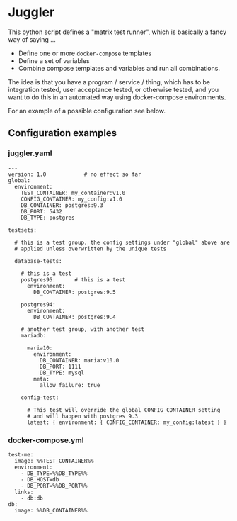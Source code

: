 # Juggler

This python script defines a "matrix test runner", which is basically a fancy way of saying ...

* Define one or more `docker-compose` templates
* Define a set of variables
* Combine compose templates and variables and run all combinations.

The idea is that you have a program / service / thing, which has to be integration tested, user acceptance tested, or otherwise tested, and you want to do this in an automated way using docker-compose environments.

For an example of a possible configuration see below.


## Configuration examples


### juggler.yaml

    ---
    version: 1.0            # no effect so far
    global:
      environment:
        TEST_CONTAINER: my_container:v1.0
        CONFIG_CONTAINER: my_config:v1.0
        DB_CONTAINER: postgres:9.3
        DB_PORT: 5432
        DB_TYPE: postgres

    testsets:

      # this is a test group. the config settings under "global" above are
      # applied unless overwritten by the unique tests

      database-tests:

        # this is a test
        postgres95:      # this is a test
          environment:
            DB_CONTAINER: postgres:9.5

        postgres94:
          environment:
            DB_CONTAINER: postgres:9.4

        # another test group, with another test
        mariadb:

          maria10:
            environment:
              DB_CONTAINER: maria:v10.0
              DB_PORT: 1111
              DB_TYPE: mysql
            meta:
              allow_failure: true

        config-test:

          # This test will override the global CONFIG_CONTAINER setting
          # and will happen with postgres 9.3
          latest: { environment: { CONFIG_CONTAINER: my_config:latest } }


### docker-compose.yml

    test-me:
      image: %%TEST_CONTAINER%%
      environment:
        - DB_TYPE=%%DB_TYPE%%
        - DB_HOST=db
        - DB_PORT=%%DB_PORT%%
      links:
        - db:db
    db:
      image: %%DB_CONTAINER%%
